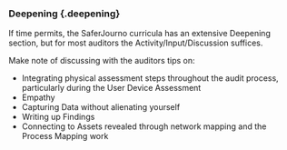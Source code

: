 ### Deepening {.deepening}

If time permits, the SaferJourno curricula has an extensive Deepening section, but for most auditors the Activity/Input/Discussion suffices.  

Make note of discussing with the auditors tips on: 

 * Integrating physical assessment steps throughout the audit process, particularly during the User Device Assessment
 * Empathy
 * Capturing Data without alienating yourself
 * Writing up Findings
 * Connecting to Assets revealed through network mapping and the Process Mapping work

